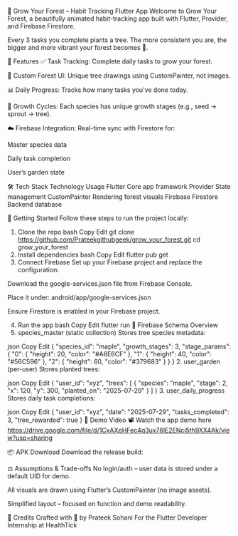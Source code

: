 🌱 Grow Your Forest – Habit Tracking Flutter App
Welcome to Grow Your Forest, a beautifully animated habit-tracking app built with Flutter, Provider, and Firebase Firestore.

Every 3 tasks you complete plants a tree. The more consistent you are, the bigger and more vibrant your forest becomes 🌳.

📱 Features
✅ Task Tracking: Complete daily tasks to grow your forest.

🌳 Custom Forest UI: Unique tree drawings using CustomPainter, not images.

📊 Daily Progress: Tracks how many tasks you've done today.

🔁 Growth Cycles: Each species has unique growth stages (e.g., seed → sprout → tree).

☁️ Firebase Integration: Real-time sync with Firestore for:

Master species data

Daily task completion

User’s garden state

🛠️ Tech Stack
Technology	Usage
Flutter	Core app framework
Provider	State management
CustomPainter	Rendering forest visuals
Firebase Firestore	Backend database

🚀 Getting Started
Follow these steps to run the project locally:

1. Clone the repo
bash
Copy
Edit
git clone https://github.com/Prateekgithubgeek/grow_your_forest.git
cd grow_your_forest
2. Install dependencies
bash
Copy
Edit
flutter pub get
3. Connect Firebase
Set up your Firebase project and replace the configuration:

Download the google-services.json file from Firebase Console.

Place it under:
android/app/google-services.json

Ensure Firestore is enabled in your Firebase project.

4. Run the app
bash
Copy
Edit
flutter run
📁 Firebase Schema Overview
1. species_master (static collection)
Stores tree species metadata:

json
Copy
Edit
{
  "species_id": "maple",
  "growth_stages": 3,
  "stage_params": {
    "0": { "height": 20, "color": "#A8E6CF" },
    "1": { "height": 40, "color": "#56C596" },
    "2": { "height": 60, "color": "#379683" }
  }
}
2. user_garden (per-user)
Stores planted trees:

json
Copy
Edit
{
  "user_id": "xyz",
  "trees": [
    {
      "species": "maple",
      "stage": 2,
      "x": 120,
      "y": 300,
      "planted_on": "2025-07-29"
    }
  ]
}
3. user_daily_progress
Stores daily task completions:

json
Copy
Edit
{
  "user_id": "xyz",
  "date": "2025-07-29",
  "tasks_completed": 3,
  "tree_rewarded": true
}
📸 Demo Video
📽️ Watch the app demo here
https://drive.google.com/file/d/1CxAXpHFec4q3ux76lE2ENcj5th9XX4Ak/view?usp=sharing

📦 APK Download
Download the release build:


⚖️ Assumptions & Trade-offs
No login/auth – user data is stored under a default UID for demo.

All visuals are drawn using Flutter’s CustomPainter (no image assets).

Simplified layout – focused on function and demo readability.

🙌 Credits
Crafted with 💚 by Prateek Sohani
For the Flutter Developer Internship at HealthTick
